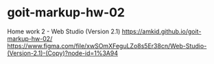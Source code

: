 # goit-markup-hw-02
Home work 2 - Web Studio (Version 2.1) 
https://amkid.github.io/goit-markup-hw-02/
https://www.figma.com/file/xwSOmXFeguLZo8s5Er38cn/Web-Studio-(Version-2.1)-(Copy)?node-id=1%3A94
